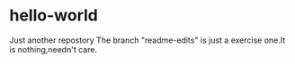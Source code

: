 # hello-world
Just another repostory
The branch "readme-edits" is just a exercise one.It is nothing,needn't care.
